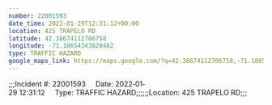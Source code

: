 ```yaml
---
number: 22001593
date_time: 2022-01-29T12:31:12+00:00
location: 425 TRAPELO RD
latitude: 42.38674112706758
longitude: -71.18654343820482
type: TRAFFIC HAZARD
google_maps_link: https://maps.google.com/?q=42.38674112706758,-71.18654343820482
---
```


;;;Incident #: 22001593     Date: 2022‐01‐29 12:31:12     Type: TRAFFIC HAZARD;;;;;;Location: 425 TRAPELO RD;;;
